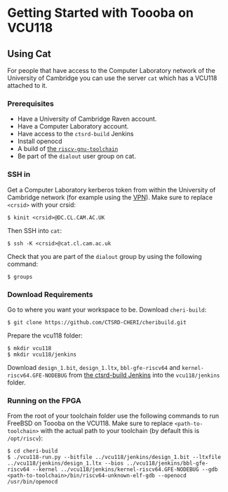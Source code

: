 # Getting Started with Toooba on VCU118

## Using Cat
For people that have access to the Computer Laboratory network of the University of Cambridge you can use the server `cat` which has a VCU118 attached to it.

### Prerequisites

- Have a University of Cambridge Raven account.
- Have a Computer Laboratory account.
- Have access to the `ctsrd-build` Jenkins
- Install openocd
- A build of [the `riscv-gnu-toolchain`](https://github.com/riscv/riscv-gnu-toolchain.git)
- Be part of the `dialout` user group on cat.

### SSH in
Get a Computer Laboratory kerberos token from within the University of Cambridge network (for example using the [VPN](https://help.uis.cam.ac.uk/service/network-services/remote-access/uis-vpn)). Make sure to replace `<crsid>` with your crsid:

`$ kinit <crsid>@DC.CL.CAM.AC.UK`

Then SSH into `cat`:

`$ ssh -K <crsid>@cat.cl.cam.ac.uk`

Check that you are part of the `dialout` group by using the following command:

`$ groups`

### Download Requirements

Go to where you want your workspace to be. Download `cheri-build`:

`$ git clone https://github.com/CTSRD-CHERI/cheribuild.git`

Prepare the vcu118 folder:
```
$ mkdir vcu118
$ mkdir vcu118/jenkins
```

Download `design_1.bit`, `design_1.ltx`, `bbl-gfe-riscv64` and `kernel-riscv64.GFE-NODEBUG` from [the ctsrd-build Jenkins](
https://ctsrd-build.cl.cam.ac.uk/job/CheriBSD-FPGA-hmka2-test/job/cheribsd-gfe-run-fpga/BITSTREAM=bluespec,label_exp=tiger/ws/) into the `vcu118/jenkins` folder.

### Running on the FPGA

From the root of your toolchain folder use the following commands to run FreeBSD on Toooba on the VCU118. Make sure to replace `<path-to-toolchain>` with the actual path to your toolchain (by default this is `/opt/riscv`):
```
$ cd cheri-build
$ ./vcu118-run.py --bitfile ../vcu118/jenkins/design_1.bit --ltxfile ../vcu118/jenkins/design_1.ltx --bios ../vcu118/jenkins/bbl-gfe-riscv64 --kernel ../vcu118/jenkins/kernel-riscv64.GFE-NODEBUG --gdb <path-to-toolchain>/bin/riscv64-unknown-elf-gdb --openocd /usr/bin/openocd
```
